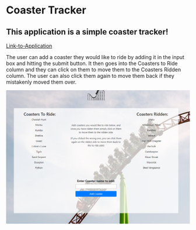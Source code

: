 # Coaster Tracker

<h2>This application is a simple coaster tracker!</h2>


[Link-to-Application](https://calm-harbor-69866.herokuapp.com/)

<p>The user can add a coaster they would like to ride by adding it in the input box and hitting the submit button. It then goes into the Coasters to Ride column and they can click on them to move them to the Coasters Ridden column. The user can also click them again to move them back if they mistakenly moved them over.</p>

![Application](./public/assets/img/application.png)